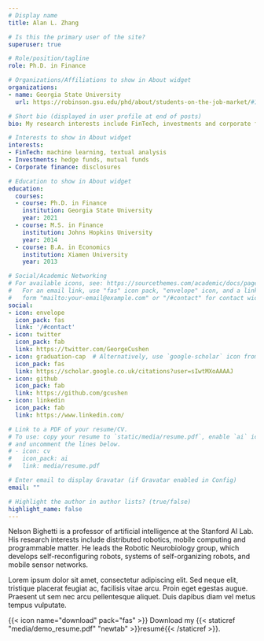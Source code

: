 ```yaml
---
# Display name
title: Alan L. Zhang

# Is this the primary user of the site?
superuser: true

# Role/position/tagline
role: Ph.D. in Finance

# Organizations/Affiliations to show in About widget
organizations:
- name: Georgia State University
  url: https://robinson.gsu.edu/phd/about/students-on-the-job-market/#1549566630557-5dfe99c0-93aa

# Short bio (displayed in user profile at end of posts)
bio: My research interests include FinTech, investments and corporate finance.

# Interests to show in About widget
interests:
- FinTech: machine learning, textual analysis
- Investments: hedge funds, mutual funds
- Corporate finance: disclosures

# Education to show in About widget
education:
  courses:
  - course: Ph.D. in Finance
    institution: Georgia State University
    year: 2021
  - course: M.S. in Finance
    institution: Johns Hopkins University 
    year: 2014
  - course: B.A. in Economics
    institution: Xiamen University
    year: 2013

# Social/Academic Networking
# For available icons, see: https://sourcethemes.com/academic/docs/page-builder/#icons
#   For an email link, use "fas" icon pack, "envelope" icon, and a link in the
#   form "mailto:your-email@example.com" or "/#contact" for contact widget.
social:
- icon: envelope
  icon_pack: fas
  link: '/#contact'
- icon: twitter
  icon_pack: fab
  link: https://twitter.com/GeorgeCushen
- icon: graduation-cap  # Alternatively, use `google-scholar` icon from `ai` icon pack
  icon_pack: fas
  link: https://scholar.google.co.uk/citations?user=sIwtMXoAAAAJ
- icon: github
  icon_pack: fab
  link: https://github.com/gcushen
- icon: linkedin
  icon_pack: fab
  link: https://www.linkedin.com/

# Link to a PDF of your resume/CV.
# To use: copy your resume to `static/media/resume.pdf`, enable `ai` icons in `params.toml`, 
# and uncomment the lines below.
# - icon: cv
#   icon_pack: ai
#   link: media/resume.pdf

# Enter email to display Gravatar (if Gravatar enabled in Config)
email: ""

# Highlight the author in author lists? (true/false)
highlight_name: false
---
```


Nelson Bighetti is a professor of artificial intelligence at the Stanford AI Lab. His research interests include distributed robotics, mobile computing and programmable matter. He leads the Robotic Neurobiology group, which develops self-reconfiguring robots, systems of self-organizing robots, and mobile sensor networks.

Lorem ipsum dolor sit amet, consectetur adipiscing elit. Sed neque elit, tristique placerat feugiat ac, facilisis vitae arcu. Proin eget egestas augue. Praesent ut sem nec arcu pellentesque aliquet. Duis dapibus diam vel metus tempus vulputate.

{{< icon name="download" pack="fas" >}} Download my {{< staticref "media/demo_resume.pdf" "newtab" >}}resumé{{< /staticref >}}.
